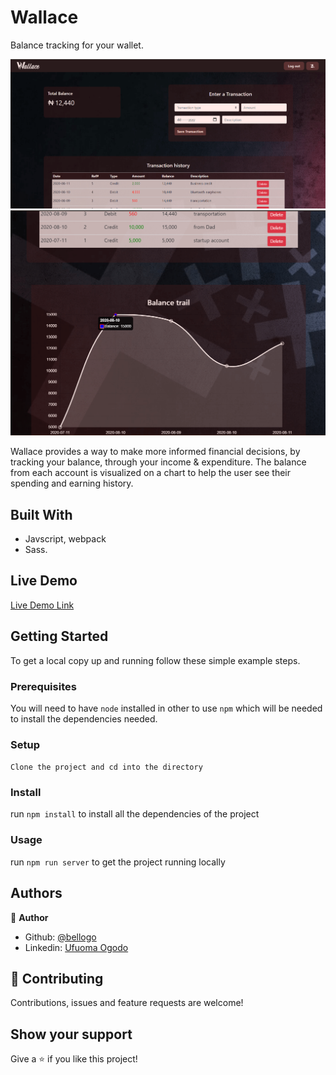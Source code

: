 # Wallace
Balance tracking for your wallet.

![screenshot](./src/images/dashboardtop.png)
![screenshot](./src/images/dashboardbottom.png)

Wallace provides a way to make more informed financial decisions, by tracking your balance, through your income & expenditure. The balance from each account is visualized on a chart to help the user see their spending and earning history.

## Built With

- Javscript, webpack 
- Sass.

## Live Demo

[Live Demo Link](https://wallacev2.netlify.app/)


## Getting Started

To get a local copy up and running follow these simple example steps.

### Prerequisites
You will need to have `node` installed in other to use `npm` which will be needed to install the dependencies needed.

### Setup
`Clone the project and cd into the directory`

### Install
run `npm install` to install all the dependencies of the project

### Usage
run  `npm run server` to get the project running locally


## Authors

👤 **Author**

- Github: [@bellogo](https://github.com/bellogo)
- Linkedin: [Ufuoma Ogodo](https://ng.linkedin.com/in/ufuoma-ogodo)

## 🤝 Contributing

Contributions, issues and feature requests are welcome!


## Show your support

Give a ⭐️ if you like this project!

